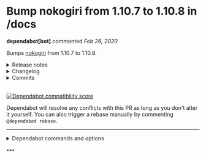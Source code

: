 # Bump nokogiri from 1.10.7 to 1.10.8 in /docs

**dependabot[bot]** commented *Feb 26, 2020*

Bumps [nokogiri](https://github.com/sparklemotion/nokogiri) from 1.10.7 to 1.10.8.
<details>
<summary>Release notes</summary>

*Sourced from [nokogiri's releases](https://github.com/sparklemotion/nokogiri/releases).*

> ## 1.10.8 / 2020-02-10
> 
> ### Security
> 
> [MRI] Pulled in upstream patch from libxml that addresses CVE-2020-7595. Full details are available in [#1992](https://github-redirect.dependabot.com/sparklemotion/nokogiri/issues/1992). Note that this patch is not yet (as of 2020-02-10) in an upstream release of libxml.
> 
> 
</details>
<details>
<summary>Changelog</summary>

*Sourced from [nokogiri's changelog](https://github.com/sparklemotion/nokogiri/blob/master/CHANGELOG.md).*

> # Nokogiri (1.10.7)
>     ---
>     warnings: []
>     nokogiri: 1.10.7
>     ruby:
>       version: 2.7.0
>       platform: x86_64-linux
>       description: ruby 2.7.0p0 (2019-12-25 revision 647ee6f091) [x86_64-linux]
>       engine: ruby
>     libxml:
>       binding: extension
>       source: packaged
>       libxml2_path: "/home/flavorjones/.rvm/gems/ruby-2.7.0/gems/nokogiri-1.10.7/ports/x86_64-pc-linux-gnu/libxml2/2.9.10"
>       libxslt_path: "/home/flavorjones/.rvm/gems/ruby-2.7.0/gems/nokogiri-1.10.7/ports/x86_64-pc-linux-gnu/libxslt/1.1.34"
>       libxml2_patches:
>       - 0001-Revert-Do-not-URI-escape-in-server-side-includes.patch
>       - 0002-Remove-script-macro-support.patch
>       - 0003-Update-entities-to-remove-handling-of-ssi.patch
>       - 0004-libxml2.la-is-in-top_builddir.patch
>       libxslt_patches: []
>       compiled: 2.9.10
>       loaded: 2.9.10
> ```
> 
> but now looks like:
> 
> ```
> # Nokogiri (1.11.0)
>     ---
>     warnings: []
>     nokogiri: 1.11.0
>     ruby:
>       version: 2.7.0
>       platform: x86_64-linux
>       description: ruby 2.7.0p0 (2019-12-25 revision 647ee6f091) [x86_64-linux]
>       engine: ruby
>     libxml:
>       source: packaged
>       patches:
>       - 0001-Revert-Do-not-URI-escape-in-server-side-includes.patch
>       - 0002-Remove-script-macro-support.patch
>       - 0003-Update-entities-to-remove-handling-of-ssi.patch
>       - 0004-libxml2.la-is-in-top_builddir.patch
>       compiled: 2.9.10
>       loaded: 2.9.10
>     libxslt:
>       source: packaged
>       patches: []
>       compiled: 1.1.34
>       loaded: 1.1.34
></tr></table> ... (truncated)
</details>
<details>
<summary>Commits</summary>

- [`6ce10d1`](https://github.com/sparklemotion/nokogiri/commit/6ce10d15d7af6ad65813a495eaf168f73eba211c) version bump to v1.10.8
- [`2320f5b`](https://github.com/sparklemotion/nokogiri/commit/2320f5bd6319dca9c68d85bbf41629bbf8052a49) update CHANGELOG for v1.10.8
- [`4a77fdb`](https://github.com/sparklemotion/nokogiri/commit/4a77fdb789aefed7ca65c7c7f57ad4dca0d3b209) remove patches from the hoe Manifest
- [`570b6cb`](https://github.com/sparklemotion/nokogiri/commit/570b6cbc5fbc5ee7ef969332c587b951ae35bcd0) update to use rake-compiler ~1.1.0
- [`2cdb68e`](https://github.com/sparklemotion/nokogiri/commit/2cdb68e95aa075ac36a08d4d82d9b410a950a051) backport libxml2 patch for CVE-2020-7595
- See full diff in [compare view](https://github.com/sparklemotion/nokogiri/compare/v1.10.7...v1.10.8)
</details>
<br />

[![Dependabot compatibility score](https://dependabot-badges.githubapp.com/badges/compatibility_score?dependency-name=nokogiri&package-manager=bundler&previous-version=1.10.7&new-version=1.10.8)](https://help.github.com/articles/configuring-automated-security-fixes)

Dependabot will resolve any conflicts with this PR as long as you don't alter it yourself. You can also trigger a rebase manually by commenting `@dependabot rebase`.

[//]: # (dependabot-automerge-start)
[//]: # (dependabot-automerge-end)

---

<details>
<summary>Dependabot commands and options</summary>
<br />

You can trigger Dependabot actions by commenting on this PR:
- `@dependabot rebase` will rebase this PR
- `@dependabot recreate` will recreate this PR, overwriting any edits that have been made to it
- `@dependabot merge` will merge this PR after your CI passes on it
- `@dependabot squash and merge` will squash and merge this PR after your CI passes on it
- `@dependabot cancel merge` will cancel a previously requested merge and block automerging
- `@dependabot reopen` will reopen this PR if it is closed
- `@dependabot close` will close this PR and stop Dependabot recreating it. You can achieve the same result by closing it manually
- `@dependabot ignore this major version` will close this PR and stop Dependabot creating any more for this major version (unless you reopen the PR or upgrade to it yourself)
- `@dependabot ignore this minor version` will close this PR and stop Dependabot creating any more for this minor version (unless you reopen the PR or upgrade to it yourself)
- `@dependabot ignore this dependency` will close this PR and stop Dependabot creating any more for this dependency (unless you reopen the PR or upgrade to it yourself)
- `@dependabot use these labels` will set the current labels as the default for future PRs for this repo and language
- `@dependabot use these reviewers` will set the current reviewers as the default for future PRs for this repo and language
- `@dependabot use these assignees` will set the current assignees as the default for future PRs for this repo and language
- `@dependabot use this milestone` will set the current milestone as the default for future PRs for this repo and language

You can disable automated security fix PRs for this repo from the [Security Alerts page](https://github.com/gruntwork-io/terragrunt/network/alerts).

</details>
<br />
***


